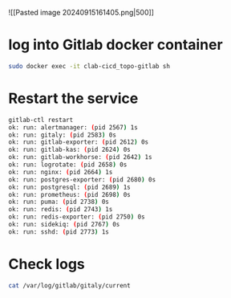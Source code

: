 ![[Pasted image 20240915161405.png|500]]

# log into Gitlab docker container
``` sh
sudo docker exec -it clab-cicd_topo-gitlab sh
```


# Restart the service
``` sh
gitlab-ctl restart
ok: run: alertmanager: (pid 2567) 1s
ok: run: gitaly: (pid 2583) 0s
ok: run: gitlab-exporter: (pid 2612) 0s
ok: run: gitlab-kas: (pid 2624) 0s
ok: run: gitlab-workhorse: (pid 2642) 1s
ok: run: logrotate: (pid 2658) 0s
ok: run: nginx: (pid 2664) 1s
ok: run: postgres-exporter: (pid 2680) 0s
ok: run: postgresql: (pid 2689) 1s
ok: run: prometheus: (pid 2698) 0s
ok: run: puma: (pid 2738) 0s
ok: run: redis: (pid 2743) 1s
ok: run: redis-exporter: (pid 2750) 0s
ok: run: sidekiq: (pid 2767) 0s
ok: run: sshd: (pid 2773) 1s
```

# Check logs
``` sh
cat /var/log/gitlab/gitaly/current
```

